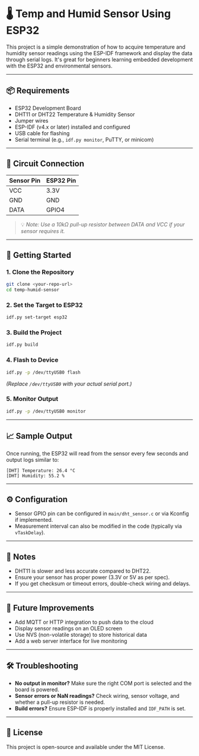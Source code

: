 # 🌡️ Temp and Humid Sensor Using ESP32

This project is a simple demonstration of how to acquire temperature and humidity sensor readings using the ESP-IDF framework and display the data through serial logs. It's great for beginners learning embedded development with the ESP32 and environmental sensors.

---

## 📦 Requirements

- ESP32 Development Board  
- DHT11 or DHT22 Temperature & Humidity Sensor  
- Jumper wires  
- ESP-IDF (v4.x or later) installed and configured  
- USB cable for flashing  
- Serial terminal (e.g., `idf.py monitor`, PuTTY, or minicom)  

---

## 🔌 Circuit Connection

| Sensor Pin | ESP32 Pin |
|------------|-----------|
| VCC        | 3.3V      |
| GND        | GND       |
| DATA       | GPIO4     |

> 💡 *Note: Use a 10kΩ pull-up resistor between DATA and VCC if your sensor requires it.*

---

## 🚀 Getting Started

### 1. Clone the Repository

```bash
git clone <your-repo-url>
cd temp-humid-sensor
```

### 2. Set the Target to ESP32

```bash
idf.py set-target esp32
```

### 3. Build the Project

```bash
idf.py build
```

### 4. Flash to Device

```bash
idf.py -p /dev/ttyUSB0 flash
```

*(Replace `/dev/ttyUSB0` with your actual serial port.)*

### 5. Monitor Output

```bash
idf.py -p /dev/ttyUSB0 monitor
```

---

## 📈 Sample Output

Once running, the ESP32 will read from the sensor every few seconds and output logs similar to:

```
[DHT] Temperature: 26.4 °C
[DHT] Humidity: 55.2 %
```

---

## ⚙️ Configuration

- Sensor GPIO pin can be configured in `main/dht_sensor.c` or via Kconfig if implemented.
- Measurement interval can also be modified in the code (typically via `vTaskDelay`).

---

## 🧪 Notes

- DHT11 is slower and less accurate compared to DHT22.
- Ensure your sensor has proper power (3.3V or 5V as per spec).
- If you get checksum or timeout errors, double-check wiring and delays.

---

## 📌 Future Improvements

- Add MQTT or HTTP integration to push data to the cloud  
- Display sensor readings on an OLED screen  
- Use NVS (non-volatile storage) to store historical data  
- Add a web server interface for live monitoring  

---

## 🛠️ Troubleshooting

- **No output in monitor?** Make sure the right COM port is selected and the board is powered.
- **Sensor errors or NaN readings?** Check wiring, sensor voltage, and whether a pull-up resistor is needed.
- **Build errors?** Ensure ESP-IDF is properly installed and `IDF_PATH` is set.

---

## 📜 License

This project is open-source and available under the MIT License.
